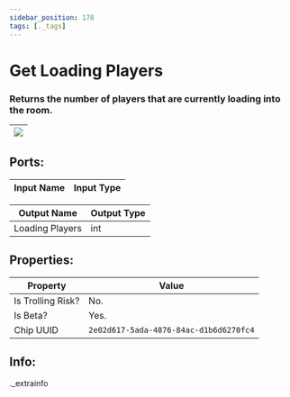 ```yaml
---
sidebar_position: 178
tags: [._tags]
---
```


# Get Loading Players


### Returns the number of players that are currently loading into the room.

| ![](https://images-ext-2.discordapp.net/external/MPmIaQzlEPmgGWlgi-WxBBXt0Bjv_zWPkg1y1f_sy3s/https/www.recroomcircuits.com/image/circuit/absolute-value?width=206&height=108) |
|-----|

## Ports:

| Input Name | Input Type |
|-----------|-----------|

| Output Name | Output Type |
|-----------|-----------|
| Loading Players | int |

## Properties:

| Property  | Value |
|-------------------|-----------|
| Is Trolling Risk? | No. |
| Is Beta? | Yes. |
| Chip UUID | `2e02d617-5ada-4876-84ac-d1b6d6270fc4` |

## Info:
._extrainfo